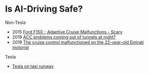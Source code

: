 # Is AI-Driving Safe?

Non-Tesla

- 2015 [Ford F150 - Adaptive Cruise Malfunctions - Scary](https://www.f150forum.com/f118/adaptive-cruise-malfunctions-scary-299485/index2/)
- 2019 [ACC problems coming out of tunnels at night?](https://www.audiworld.com/forums/s4-b9-platform-discussion-214/acc-problems-coming-out-tunnels-night-2979358/)
- 2019 [The cruise control malfunctioned on the 22-year-old Emirati motorist](https://gulfnews.com/uae/transport/cruise-control-crisis-uae-driver-saved-at-135-kmh-1.1569907182194)


Tesla

- [Tesla on taxi runway](https://twitter.com/Phylan/status/1517507755162148864)


